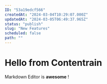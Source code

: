 ```yaml
---
ID: "53a19edcf566"
createdAt: "2024-03-04T10:29:07.000Z"
updatedAt: "2024-03-05T06:49:37.965Z"
status: "publish"
slug: "New Features"
scheduled: false
path: ""
---
```

# Hello from Contentrain

Markdown Editor is **awesome** !